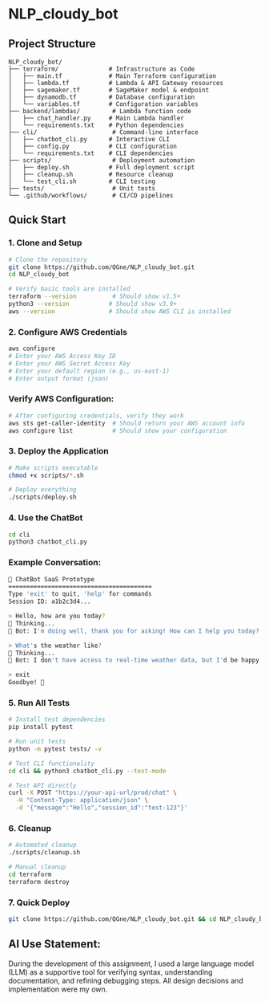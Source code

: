 # NLP_cloudy_bot

## Project Structure

```
NLP_cloudy_bot/
├── terraform/              # Infrastructure as Code
│   ├── main.tf             # Main Terraform configuration
│   ├── lambda.tf           # Lambda & API Gateway resources
│   ├── sagemaker.tf        # SageMaker model & endpoint
│   ├── dynamodb.tf         # Database configuration
│   └── variables.tf        # Configuration variables
├── backend/lambdas/         # Lambda function code
│   ├── chat_handler.py     # Main Lambda handler
│   └── requirements.txt    # Python dependencies
├── cli/                     # Command-line interface
│   ├── chatbot_cli.py      # Interactive CLI
│   ├── config.py           # CLI configuration
│   └── requirements.txt    # CLI dependencies
├── scripts/                 # Deployment automation
│   ├── deploy.sh           # Full deployment script
│   ├── cleanup.sh          # Resource cleanup
│   └── test_cli.sh         # CLI testing
├── tests/                   # Unit tests
└── .github/workflows/       # CI/CD pipelines
```

## Quick Start

### 1. Clone and Setup
```bash
# Clone the repository
git clone https://github.com/QGne/NLP_cloudy_bot.git
cd NLP_cloudy_bot

# Verify basic tools are installed
terraform --version          # Should show v1.5+
python3 --version           # Should show v3.9+
aws --version               # Should show AWS CLI is installed
```


### 2. Configure AWS Credentials
```bash
aws configure
# Enter your AWS Access Key ID
# Enter your AWS Secret Access Key  
# Enter your default region (e.g., us-east-1)
# Enter output format (json)
```

### Verify AWS Configuration:
```bash
# After configuring credentials, verify they work
aws sts get-caller-identity  # Should return your AWS account info
aws configure list           # Should show your configuration
```

### 3. Deploy the Application
```bash
# Make scripts executable
chmod +x scripts/*.sh

# Deploy everything
./scripts/deploy.sh
```

### 4. Use the ChatBot
```bash
cd cli
python3 chatbot_cli.py
```

### Example Conversation:
```bash
🤖 ChatBot SaaS Prototype
========================================
Type 'exit' to quit, 'help' for commands
Session ID: a1b2c3d4...

> Hello, how are you today?
🤔 Thinking...
🤖 Bot: I'm doing well, thank you for asking! How can I help you today?

> What's the weather like?
🤔 Thinking...
🤖 Bot: I don't have access to real-time weather data, but I'd be happy to chat about other topics!

> exit
Goodbye! 👋
```

### 5. Run All Tests
```bash
# Install test dependencies
pip install pytest

# Run unit tests
python -m pytest tests/ -v

# Test CLI functionality
cd cli && python3 chatbot_cli.py --test-mode

# Test API directly
curl -X POST "https://your-api-url/prod/chat" \
  -H "Content-Type: application/json" \
  -d '{"message":"Hello","session_id":"test-123"}'
```


### 6. Cleanup
```bash
# Automated cleanup
./scripts/cleanup.sh

# Manual cleanup
cd terraform
terraform destroy
```

### 7. Quick Deploy
```bash
git clone https://github.com/QGne/NLP_cloudy_bot.git && cd NLP_cloudy_bot && ./scripts/deploy.sh
```

## AI Use Statement:
During the development of this assignment, I used a large language model (LLM) as a supportive tool for verifying syntax, understanding documentation, and refining debugging steps. All design decisions and implementation were my own.